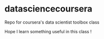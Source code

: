 datasciencecoursera
===================

Repo for coursera's data scientist toolbox class

Hope I learn something useful in this class !
